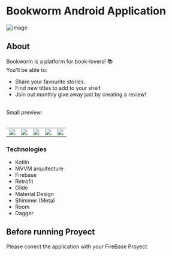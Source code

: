 # Bookworm Android Application
![image](https://user-images.githubusercontent.com/73697174/174844644-1549b230-833e-49b2-8290-34605f6af92a.png)
<br/>

## About
Bookworm is a platform for book-lovers! 📚<br/>
You'll be able to:
- Share your favourite stories.
- Find new titles to add to your shelf
- Join out monthly give away just by creating a review!
</br>
Small preview:
<br/><br/>
<table>
  <tbody>
    <tr>
      <td align="center">
        <img src="https://user-images.githubusercontent.com/73697174/174846009-74b4675a-73e4-403d-a8d0-0d28a103a1c6.png" >
      </td>
      <td align="center">
        <img src="https://user-images.githubusercontent.com/73697174/174846056-99dd4338-1617-44ce-8589-86aab1cddeaf.png">
      </td>
      <td>
        <img src="https://user-images.githubusercontent.com/73697174/174847474-571d7dc5-5805-438a-a1c3-cc4c420c9df4.png">
      </td>
      <td>
        <img src="https://user-images.githubusercontent.com/73697174/174847989-7229338a-0f77-4d6a-92ca-e799b2ab7265.png">
      </td>
        <td>
        <img src="https://user-images.githubusercontent.com/73697174/174848132-07794608-6a7d-4296-9e69-aac92e597d04.png">
      </td>
    </tr>
  </tbody>
</table>

### Technologies
- Kotlin
- MVVM arquitecture
- Firebase
- Retrofit
- Glide
- Material Design
- Shimmer (Meta)
- Room
- Dagger


## Before running Proyect

Please conect the application with your FireBase Proyect
